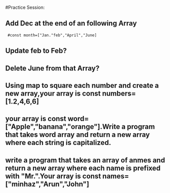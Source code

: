 #Practice Session:

## Add Dec at the end of an following Array

     #const month=["Jan."feb","April","June]

## Update feb to Feb?

## Delete June from that Array?

## Using map to square each number and create a new array,your array is const numbers=[1.2,4,6,6]

## your array is const word=["Apple","banana","orange"].Write a program that takes word array and return a new array where each string is capitalized.

## write a program that takes an array of anmes and return a new array where each name is prefixed with "Mr.".Your array is const names=["minhaz","Arun","John"]
